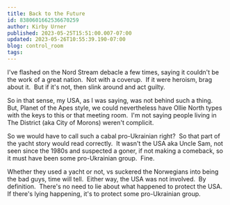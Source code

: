```yaml
---
title: Back to the Future
id: 8380601662536670259
author: Kirby Urner
published: 2023-05-25T15:51:00.007-07:00
updated: 2023-05-26T10:55:39.190-07:00
blog: control_room
tags: 
---
```


I've flashed on the Nord Stream debacle a few times, saying it couldn't be the work of a great nation.  Not with a coverup.  If it were heroism, brag about it.  But if it's not, then slink around and act guilty.

So in that sense, my USA, as I was saying, was not behind such a thing.  But, Planet of the Apes style, we could nevertheless have Ollie North types with the keys to this or that meeting room.  I'm not saying people living in The District (aka City of Morons) weren't complicit.

So we would have to call such a cabal pro-Ukrainian right?  So that part of the yacht story would read correctly.  It wasn't the USA aka Uncle Sam, not seen since the 1980s and suspected a goner, if not making a comeback, so it must have been some pro-Ukrainian group.  Fine.

Whether they used a yacht or not, vs suckered the Norwegians into being the bad guys, time will tell.  Either way, the USA was not involved.  By definition.  There's no need to lie about what happened to protect the USA.  If there's lying happening, it's to protect some pro-Ukrainian group.